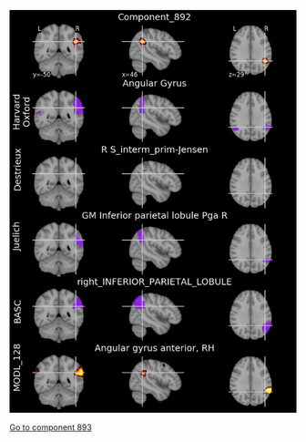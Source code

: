 


![892](preliminary/892.jpg "Component 892")

[Go to component 893](https://parietal-inria.github.io/MODL_atlas/1024/893 "Component 893")